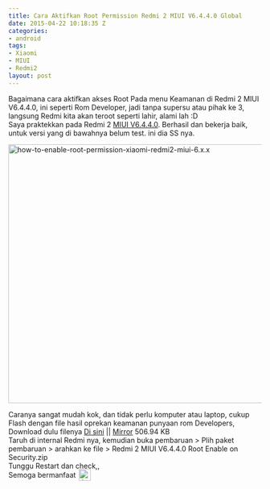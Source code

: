 ```yaml
---
title: Cara Aktifkan Root Permission Redmi 2 MIUI V6.4.4.0 Global
date: 2015-04-22 10:18:35 Z
categories:
- android
tags:
- Xiaomi
- MIUI
- Redmi2
layout: post
---
```


<p>Bagaimana cara aktifkan akses Root Pada menu Keamanan di Redmi 2 MIUI V6.4.4.0, ini seperti Rom Developer, jadi tanpa supersu atau pihak ke 3, langsung Redmi kita akan teroot seperti lahir, alami lah :D<br>
Saya praktekkan pada Redmi 2 <a href="https://eggoez.bitbucket.io/blog/miui/update-rom-redmi-2-miui-v6-4-4-0-khjmicb-global.html">MIUI V6.4.4.0</a>. Berhasil dan bekerja baik, untuk versi yang di bawahnya belum test. ini dia SS nya.</p>
<p><span id="more-1663"></span></p>
<p><a href="https://eggoez.bitbucket.io/wp-content/uploads/2015/04/how-to-enable-root-permission-xiaomi-redmi2-miui-6.x.x.jpg" class="fancybox image"><img class="aligncenter size-full wp-image-1664" src="https://eggoez.bitbucket.io/wp-content/uploads/2015/04/how-to-enable-root-permission-xiaomi-redmi2-miui-6.x.x.jpg" alt="how-to-enable-root-permission-xiaomi-redmi2-miui-6.x.x" width="736" height="514"></a></p>
<p>Caranya sangat mudah kok, dan tidak perlu komputer atau laptop, cukup Flash dengan file hasil oprekan keamanan punyaan rom Developers, Download dulu filenya <a href="http://ge.tt/api/1/files/8L7WFyE2/0/blob?download">Di sini</a> || <a href="http://d-h.st/wpSj">Mirror</a> 506.94 KB<br>
Taruh di internal Redmi nya, kemudian buka pembaruan &gt; Plih paket pembaruan &gt; arahkan ke file &gt; <span class="filename">Redmi 2 MIUI V6.4.4.0 Root Enable on Security.zip</span><br>
Tunggu Restart dan check,,<br>
Semoga bermanfaat <img src="https://eggoez.bitbucket.io/wp-content/emojione/png/1f643.png" alt=":)" class="emojione" style="font-size:inherit;height:3ex;width:3.1ex;min-height:20px;min-width:20px;display:inline-block;margin:-.2ex .15em .2ex;line-height:normal;vertical-align:middle"></p>